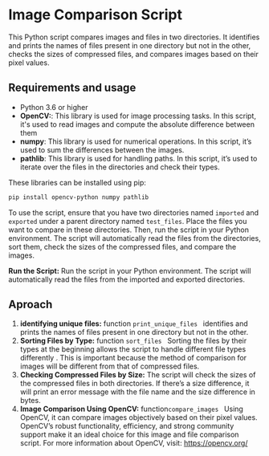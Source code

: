 
# Image Comparison Script

This Python script compares images and files in two directories. It identifies and prints the names of files present in one directory but not in the other, checks the sizes of compressed files, and compares images based on their pixel values.


## Requirements and usage

- Python 3.6 or higher
- __OpenCV:__: This library is used for image processing tasks. In this script, it's used to read images and compute the absolute difference between them
- __numpy__:  This library is used for numerical operations. In this script, it’s used to sum the differences between the images.
- __pathlib__:  This library is used for handling paths. In this script, it’s used to iterate over the files in the directories and check their types.

These libraries can be installed using pip:
```bash
pip install opencv-python numpy pathlib
```
To use the script, ensure that you have two directories named ```imported``` and ```exported``` under a parent directory named ```test_files```. Place the files you want to compare in these directories. Then, run the script in your Python environment. The script will automatically read the files from the directories, sort them, check the sizes of the compressed files, and compare the images.

__Run the Script:__ Run the script in your Python environment. The script will automatically read the files from the imported and exported directories.
## Aproach
1.  __identifying unique files:__ function ```print_unique_files ``` identifies and prints the names of files present in one directory but not in the other.
2. __Sorting Files by Type:__ function ```sort_files ``` Sorting the files by their types at the beginning allows the script to handle different file types differently . This is important because the method of comparison for images will be different from that of compressed files.
3. __Checking Compressed Files by Size:__ The script will check the sizes of the compressed files in both directories. If there’s a size difference, it will print an error message with the file name and the size difference in bytes.
4. __Image Comparison Using OpenCV:__ function```compare_images ```  Using OpenCV, it can compare images objectively based on their pixel values.
OpenCV’s robust functionality, efficiency, and strong community support make it an ideal choice for this image and file comparison script.
For more information about OpenCV, visit: https://opencv.org/


   


